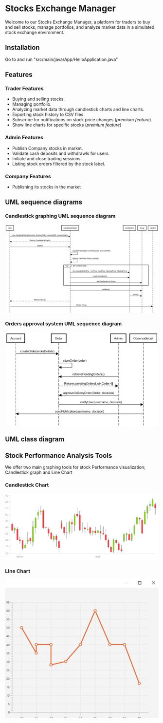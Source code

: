 
# Stocks Exchange Manager

Welcome to our Stocks Exchange Manager, a platform for traders to buy and sell stocks, manage portfolios, and analyze market data in a simulated stock exchange environment.

## Installation

Go to and run "src/main/java/App/HelloApplication.java"
    
## Features

### Trader Features
- Buying and selling stocks.
- Managing portfolio.
- Analyzing market data through candlestick charts and line charts.
- Exporting stock history to CSV files
- Subscribe for notifications on stock price changes (*premium feature*)
- Show line charts for specific stocks (*premium feature*)

### Admin Features
- Publish Company stocks in market.
- Validate cash deposits and withdrawls for users.
- Initiate and close trading sessions.
- Listing stock orders filtered by the stock label.

### Company Features
- Publishing its stocks in the market
## UML sequence diagrams
### Candlestick graphing UML sequence diagram
![Candlestick graphing UML sequence diagram](1_deliverables/Candlestick_graphing_UML_sequence_diagram.jpg)

### Orders approval system UML sequence diagram
![Orders approval system UML sequence diagram](1_deliverables/orders_approval_system-uml-sequence-diagram.jpg)
## UML class diagram
## Stock Performance Analysis Tools

We offer two main graphing tools for stock Performance visualization; Candlestick graph and Line Chart

### Candlestick Chart
![Candlestick chart](1_deliverables/candlestickChart.png)

### Line Chart
![Line Chart](1_deliverables/LineChart.jpg)
